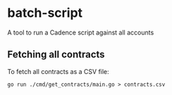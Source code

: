 # batch-script

A tool to run a Cadence script against all accounts

## Fetching all contracts

To fetch all contracts as a CSV file:

```shell
go run ./cmd/get_contracts/main.go > contracts.csv
```
